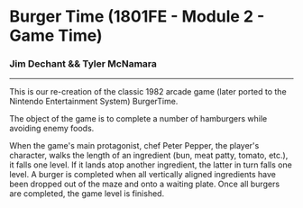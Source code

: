 # Burger Time (1801FE - Module 2 - Game Time)
### Jim Dechant && Tyler McNamara
***

This is our re-creation of the classic 1982 arcade game (later ported to the Nintendo Entertainment System) BurgerTime.

The object of the game is to complete a number of hamburgers while avoiding enemy foods.

When the game's main protagonist, chef Peter Pepper, the player's character, walks the length of an ingredient (bun, meat patty, tomato, etc.), it falls one level. If it lands atop another ingredient, the latter in turn falls one level. A burger is completed when all vertically aligned ingredients have been dropped out of the maze and onto a waiting plate. Once all burgers are completed, the game level is finished.
